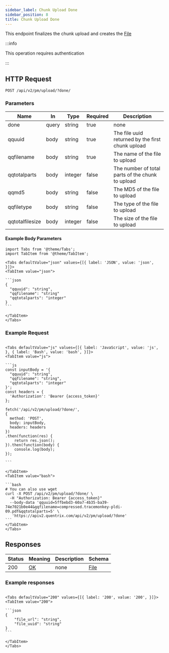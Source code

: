 ```yaml
---
sidebar_label: Chunk Upload Done
sidebar_position: 8
title: Chunk Upload Done
---
```


This endpoint finalizes the chunk upload and creates the [File](/docs/apireference/v2/schemas/file)

:::info

This operation requires authentication

:::

## HTTP Request

`POST /api/v2/pm/upload/?done/`

### Parameters

|Name|In|Type|Required|Description|
|---|---|---|---|---|
|done|query|string|true|none|
|qquuid|body|string|true|The file uuid returned by the first chunk upload|
|qqfilename|body|string|true|The name of the file to upload|
|qqtotalparts|body|integer|false|The number of total parts of the chunk to upload|
|qqmd5|body|string|false|The MD5 of the file to upload|
|qqfiletype|body|string|false|The type of the file to upload|
|qqtotalfilesize|body|integer|false|The size of the file to upload|



#### Example Body Parameters

````mdx-code-block
import Tabs from '@theme/Tabs';
import TabItem from '@theme/TabItem';

<Tabs defaultValue="json" values={[{ label: 'JSON', value: 'json', }]}>
<TabItem value="json">

```json
{
  "qquuid": "string",
  "qqfilename": "string"
  "qqtotalparts": "integer"
}
```

</TabItem>
</Tabs>
````

### Example Request

````mdx-code-block

<Tabs defaultValue="js" values={[{ label: 'JavaScript', value: 'js', }, { label: 'Bash', value: 'bash', }]}>
<TabItem value="js">

```js
const inputBody = '{
  "qquuid": "string",
  "qqfilename": "string",
  "qqtotalparts": "integer"
}';
const headers = {
  'Authorization': 'Bearer {access_token}'
};

fetch('/api/v2/pm/upload/?done/',
{
  method: 'POST',
  body: inputBody,
  headers: headers
})
.then(function(res) {
    return res.json();
}).then(function(body) {
    console.log(body);
});

```

</TabItem>
<TabItem value="bash">

```bash
# You can also use wget
curl -X POST /api/v2/pm/upload/?done/ \
  -H "Authorization: Bearer {access_token}"
  --body-data 'qquuid=5ffbebd3-60a7-4b35-ba39-74e7021b0e44&qqfilename=compressed.tracemonkey-pldi-09.pdf&qqtotalparts=5' \
   'https://apiv2.quentrix.com/api/v2/pm/upload/?done'
```
</TabItem>
</Tabs>
````

## Responses

|Status|Meaning|Description|Schema|
|---|---|---|---|
|200|[OK](https://tools.ietf.org/html/rfc7231#section-6.3.1)|none|[File](/docs/apireference/v2/schemas/file)|

### Example responses


````mdx-code-block

<Tabs defaultValue="200" values={[{ label: '200', value: '200', }]}>
<TabItem value="200">

```json
{
    "file_url": "string",
    "file_uuid": "string"
}
```

</TabItem>
</Tabs>
````





